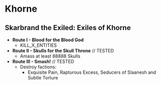# Khorne

## Skarbrand the Exiled: Exiles of Khorne

* **Route I - Blood for the Blood God**
    * KILL_X_ENTITIES
* **Route II - Skulls for the Skull Throne** // TESTED
    * Amass at least 88888 Skulls
* **Route III - Smash!** // TESTED
    * Destroy factions:
        * Exquisite Pain, Rapturous Excess, Seducers of Slaanesh and Subtle Torture
